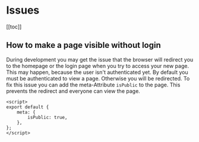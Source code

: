 # Issues

[[toc]]

## How to make a page visible without login

During development you may get the issue that the browser will redirect you to the homepage or the login page when you try to access your new page. This may happen, because the user isn't authenticated yet. By default you must be authenticated to view a page. Otherwise you will be redirected. To fix this issue you can add the meta-Attribute `isPublic` to the page. This prevents the redirect and everyone can view the page.

```Vue
<script>
export default {
	meta: {
		isPublic: true,
	},
};
</script>
```
